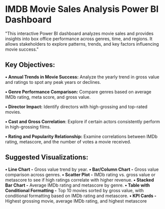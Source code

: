 # IMDB Movie Sales Analysis Power BI Dashboard
"This interactive Power BI dashboard analyzes movie sales and provides insights into box office performance across genres, time, and regions. It allows stakeholders to explore patterns, trends, and key factors influencing movie success."

## Key Objectives:
**•	Annual Trends in Movie Success:** Analyze the yearly trend in gross value and ratings to spot any peak years or declines. 

**•	Genre Performance Comparison:** Compare genres based on average IMDb rating, meta score, and gross value. 

**•	Director Impact:** Identify directors with high-grossing and top-rated movies. 

**•	Cast and Gross Correlation**: Explore if certain actors consistently perform in high-grossing films.

**•	Rating and Popularity Relationship:** Examine correlations between IMDb rating, metascore, and the number of votes a movie received. 

## Suggested Visualizations: 

**•	Line Chart -** Gross value trend by year. 
**•	Bar/Column Chart -** Gross value comparison across genres. 
**•	Scatter Plot -** IMDb rating vs. gross value or metascore to see if high ratings correlate with higher revenue. 
**•	Stacked Bar Chart -** Average IMDb rating and metascore by genre.
**•	Table with Conditional Formatting -** Top 10 movies sorted by gross value, with conditional formatting based on IMDb rating and metascore. 
**•	KPI Cards -** Highest grossing movie, average IMDb rating, and highest metascore


